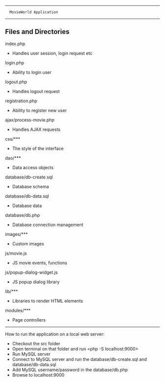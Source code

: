----------------------------------

      MovieWorld Application

----------------------------------


Files and Directories
---------------------

index.php
* Handles user session, login request etc

login.php
* Ability to login user

logout.php
* Handles logout request

registration.php
* Ability to register new user

ajax/process-movie.php
* Handles AJAX requests

css/***
* The style of the interface

dao/***
* Data access objects 

database/db-create.sql
* Database schema

database/db-data.sql
* Database data

database/db.php
* Database connection management

images/***
* Custom images

js/movie.js
* JS movie events, functions
 
js/popup-dialog-widget.js
* JS popup dialog library

lib/***
* Libraries to render HTML elements

modules/***
* Page controllers

----------------------------------

How to run the application on a local web server:
* Checkout the src folder
* Open terminal on that folder and run <php -S localhost:9000>
* Run MySQL server
* Connect to MySQL server and run the database/db-create.sql and database/db-data.sql
* Add MySQL username/password in the database/db.php
* Browse to localhost:9000

